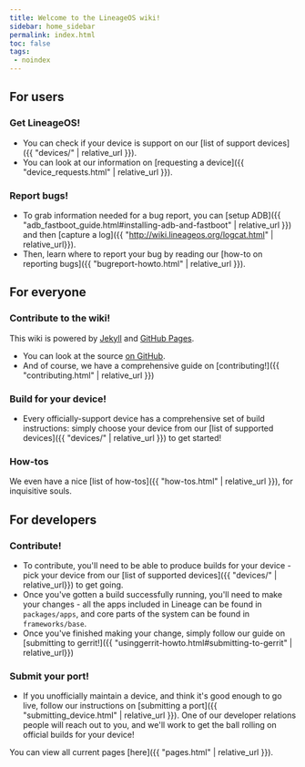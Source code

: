 ```yaml
---
title: Welcome to the LineageOS wiki!
sidebar: home_sidebar
permalink: index.html
toc: false
tags:
 - noindex
---
```


## For users

### Get LineageOS!

* You can check if your device is support on our [list of support devices]({{ "devices/" | relative_url }}).
* You can look at our information on [requesting a device]({{ "device_requests.html" | relative_url }}).

### Report bugs!

* To grab information needed for a bug report, you can [setup ADB]({{ "adb_fastboot_guide.html#installing-adb-and-fastboot" | relative_url }})
and then [capture a log]({{ "http://wiki.lineageos.org/logcat.html" | relative_url}}).
* Then, learn where to report your bug by reading our [how-to on reporting bugs]({{ "bugreport-howto.html" | relative_url }}).

## For everyone

### Contribute to the wiki!

This wiki is powered by [Jekyll](https://jekyllrb.com/) and [GitHub Pages](https://pages.github.com/).

* You can look at the source [on GitHub](https://github.com/LineageOS/lineage_wiki).
* And of course, we have a comprehensive guide on [contributing!]({{ "contributing.html" | relative_url }})

### Build for your device!

* Every officially-support device has a comprehensive set of build instructions: simply choose your device from our [list of supported devices]({{ "devices/" | relative_url }}) to get started!

### How-tos

We even have a nice [list of how-tos]({{ "how-tos.html" | relative_url }}), for inquisitive souls.

## For developers

### Contribute!

* To contribute, you'll need to be able to produce builds for your device - pick your device from our [list of supported devices]({{ "devices/" | relative_url}}) to get going.
* Once you've gotten a build successfully running, you'll need to make your changes - all the apps included in Lineage can be found in `packages/apps`, and core parts of the system can be found
in `frameworks/base`.
* Once you've finished making your change, simply follow our guide on [submitting to gerrit!]({{ "usinggerrit-howto.html#submitting-to-gerrit" | relative_url}})

### Submit your port!

* If you unofficially maintain a device, and think it's good enough to go live, follow our instructions on [submitting a port]({{ "submitting_device.html" | relative_url }}). One of our developer relations
people will reach out to you, and we'll work to get the ball rolling on official builds for your device!

You can view all current pages [here]({{ "pages.html" | relative_url }}).
